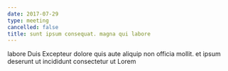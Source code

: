 ```yaml
---
date: 2017-07-29
type: meeting
cancelled: false
title: sunt ipsum consequat. magna qui labore
---
```

labore Duis Excepteur dolore quis aute aliquip non officia mollit. et ipsum deserunt ut incididunt consectetur ut Lorem